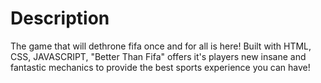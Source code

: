 # Description 

The game that will dethrone fifa once and for all is here! Built with HTML, CSS, JAVASCRIPT, "Better Than Fifa" offers it's players new insane and fantastic mechanics to provide the best sports experience you can have!



